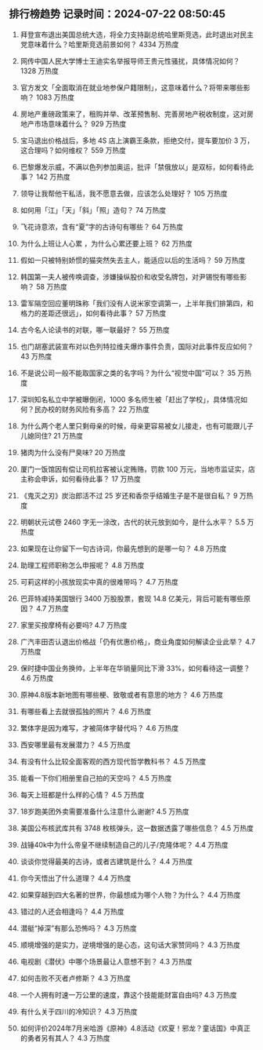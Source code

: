 
## 排行榜趋势 记录时间：2024-07-22 08:50:45
  
  1. 拜登宣布退出美国总统大选，将全力支持副总统哈里斯竞选，此时退出对民主党意味着什么？哈里斯竞选前景如何？ 4334 万热度
    
  2. 网传中国人民大学博士王迪实名举报导师王贵元性骚扰，具体情况如何？ 1328 万热度
    
  3. 官方发文「全面取消在就业地参保户籍限制」，这意味着什么？将带来哪些影响？ 1083 万热度
    
  4. 房地产重磅政策来了，租购并举、改革预售制、完善房地产税收制度，这对房地产市场意味着什么？ 929 万热度
    
  5. 宝马退出价格战后，多地 4S 店上演霸王条款，拒绝交付，提车要加价 3 万，这合理吗？如何维权？ 559 万热度
    
  6. 巴黎爆发示威，不满以色列参加奥运，批评「禁俄放以」是双标，如何看待此事？ 142 万热度
    
  7. 领导让我帮他干私活，我不愿意去做，应该怎么处理好？ 105 万热度
    
  8. 如何用「江」「天」「斜」「照」造句？ 74 万热度
    
  9. 飞花诗意浓，含有“夏”字的古诗句有哪些？ 64 万热度
    
  10. 为什么上班让人心累 ，为什么心累还要上班？ 62 万热度
    
  11. 假如一只被特别娇惯的猫突然失去主人，能适应以后的生活吗？ 59 万热度
    
  12. 韩国第一夫人被传唤调查，涉嫌操纵股价和收受名牌包，对尹锡悦有哪些影响？ 58 万热度
    
  13. 雷军隔空回应董明珠称「我们没有人说米家空调第一，上半年我们排第四，和格力的差距还很远」，如何看待此事？ 57 万热度
    
  14. 古今名人论读书的对联，哪一联最好？ 55 万热度
    
  15. 也门胡塞武装宣布对以色列特拉维夫爆炸事件负责，国际对此事件反应如何？ 43 万热度
    
  16. 不是说公司一般不能取国家之类的名字吗？为什么“视觉中国”可以？ 35 万热度
    
  17. 深圳知名私立中学被曝倒闭，1000 多名师生被「赶出了学校」，具体情况如何？民办校的财务风险有多高？ 22 万热度
    
  18. 为什么两个老人里只剩母亲的时候，母亲更容易被女儿接走，也有可能跟儿子儿媳同住? 21 万热度
    
  19. 猪肉为什么没有尸臭味? 20 万热度
    
  20. 厦门一饭馆因有偿让司机拉客被认定贿赂，罚款 100 万元，当地市监证实，店主称会申诉，如何看待此事？ 17 万热度
    
  21. 《鬼灭之刃》炭治郎活不过 25 岁还和香奈乎结婚生子是不是很自私？ 9 万热度
    
  22. 明朝状元试卷 2460 字无一涂改，古代的状元放到如今，是什么水平？ 5.5 万热度
    
  23. 如果现在让你留下一句古诗词，你最先想到的是哪一句？ 4.8 万热度
    
  24. 助理工程师职称怎么申报呢？ 4.8 万热度
    
  25. 可莉这样的小孩放现实中真的很难带吗？ 4.7 万热度
    
  26. 巴菲特减持美国银行 3400 万股股票，套现 14.8 亿美元，背后可能有哪些原因？ 4.7 万热度
    
  27. 家里买按摩椅有必要吗? 4.7 万热度
    
  28. 广汽丰田否认退出价格战「仍有优惠价格」，商业角度如何解读企业此举？ 4.7 万热度
    
  29. 保时捷中国业务换帅，上半年在华销量同比下滑 33%，如何看待这一调整？ 4.6 万热度
    
  30. 原神4.8版本新地图有哪些梗、致敬或者有意思的地方？ 4.6 万热度
    
  31. 有哪些看上去就很孤独的照片？ 4.6 万热度
    
  32. 繁体字是因为难写，才被简体字替代吗？ 4.6 万热度
    
  33. 西安哪里最有发展潜力？ 4.5 万热度
    
  34. 有没有什么比较全面客观的西方现代哲学教科书？ 4.5 万热度
    
  35. 能看一下你们相册里自己拍的天空吗？ 4.5 万热度
    
  36. 每天上班都是什么样的心情？ 4.5 万热度
    
  37. 18岁跑美团外卖需要准备什么注意什么谢谢? 4.5 万热度
    
  38. 美国公布核武库共有 3748 枚核弹头，这一数据透露了哪些信息？ 4.5 万热度
    
  39. 战锤40k中为什么帝皇不继续制造自己的儿子/克隆体呢？ 4.4 万热度
    
  40. 谈谈你觉得最美的古诗，或者古建筑是什么？ 4.4 万热度
    
  41. 你今天悟出了什么道理？ 4.4 万热度
    
  42. 如果穿越到四大名著的世界，你最想成为哪个人物？为什么？ 4.4 万热度
    
  43. 错过的人还会相逢吗？ 4.4 万热度
    
  44. 潜艇“掉深”有那么恐怖吗？ 4.3 万热度
    
  45. 顺境增强的是实力，逆境增强的是心态，这句话大家赞同吗？ 4.3 万热度
    
  46. 电视剧《潜伏》中哪个场景最让人意想不到？ 4.3 万热度
    
  47. 如何击败不灭者卢修斯？ 4.3 万热度
    
  48. 一个人拥有时速一万公里的速度，靠这个技能能财富自由吗? 4.3 万热度
    
  49. 有什么关于四川的冷知识？ 4.3 万热度
    
  50. 如何评价2024年7月米哈游《原神》4.8活动《欢夏！邪龙？童话国》中真正的勇者另有其人？ 4.3 万热度
    
